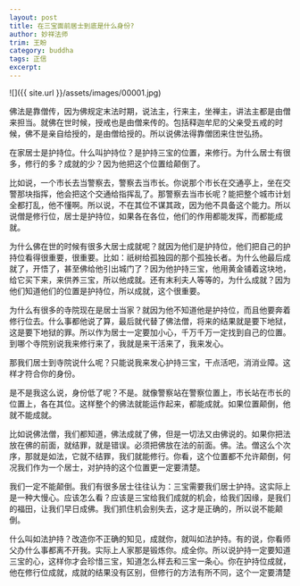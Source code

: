 ```yaml
---
layout: post
title: 在三宝面前居士到底是什么身份?
author: 妙祥法师
trim: 王盼
category: buddha
tags: 正信
excerpt:
---
```


![]({{ site.url }}/assets/images/00001.jpg)

佛法是靠僧传，因为佛规定末法时期，说法主，行来主，坐禅主，讲法主都是由僧来担当。就佛在世时候，授戒也是由僧来传的。包括释迦牟尼的父亲受五戒的时候，佛不是亲自给授的，是由僧给授的。所以说佛法得靠僧团来住世弘扬。

在家居士是护持位。什么叫护持位？是护持三宝的位置，来修行。为什么居士有很多，修行的多？成就的少？因为他把这个位置给颠倒了。

比如说，一个市长去当警察去，警察去当市长。你说那个市长在交通亭上，坐在交警那块指挥，他会把这个交通给指挥乱了。那警察去当市长呢？能把整个城市计划全都打乱，他不懂啊。所以说，不在其位不谋其政，因为他不具备这个能力。所以说僧是修行位，居士是护持位，如果各在各位，他们的作用都能发挥，而都能成就。

为什么佛在世的时候有很多大居士成就呢？就因为他们是护持位，他们把自己的护持位看得很重要，很重要。比如：祇树给孤独园的那个孤独长者。为什么他最后成就了，开悟了，甚至佛给他引出城门了？因为他护持三宝，他用黄金铺着这块地，给它买下来，来供养三宝，所以他成就。还有末利夫人等等的，为什么成就？因为他们知道他们的位置是护持位，所以成就，这个很重要。

为什么有很多的寺院现在是居士当家？就因为他不知道他是护持位，而且他要奔着修行位去。什么事都他说了算，最后就代替了佛法僧，将来的结果就是要下地狱，这是要下地狱的罪。所以作为居士一定要加小心，千万千万一定找到自己的位置。到哪个寺院别说我来修行来了，我就是来干活来了，我来发心。

那我们居士到寺院说什么呢？只能说我来发心护持三宝，干点活吧，消消业障。这样才符合你的身份。

是不是我这么说，身份低了呢？不是。就像警察站在警察位置上，市长站在市长的位置上，各在其位。这样整个的佛法就能运作起来，都能成就。如果位置颠倒，他就不能成就。

比如说佛法僧，我们都知道，佛法成就了佛，但是一切法又由佛说的。如果你把法放在佛的前面，就结罪，就是错误。必须把佛放在法的前面。佛。法。僧这么个次序，那就是如法，它就不结罪，我们就能修行。你看，这个位置都不允许颠倒，何况我们作为一个居士，对护持的这个位置更一定要清楚。

我们一定不能颠倒。我们有很多居士往往认为：三宝需要我们居士护持。这实际上是一种大慢心。应该怎么看？应该是三宝给我们成就的机会，给我们因缘，是我们的福田，让我们早日成佛。我们抓住机会别失去，这才是正确的，所以说不能颠倒。

什么叫如法护持？改造你不正确的知见，成就你，就叫如法护持。有的说，你看师父办什么事都离不开我。实际上人家那是锻炼你。成全你。所以说护持一定要知道三宝的心，这样你才会珍惜三宝，知道怎么样去和三宝一条心。你在护持位成就，他在修行位成就，成就的结果没有区别，但修行的方法有所不同，这个一定要清楚
